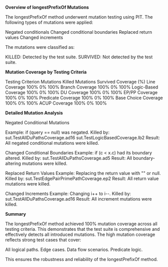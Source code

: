 **Overview of longestPrefixOf Mutations**

The longestPrefixOf method underwent mutation testing using PIT. The following types of mutations were applied:

Negated conditionals
Changed conditional boundaries
Replaced return values
Changed increments

The mutations were classified as:

KILLED: Detected by the test suite.
SURVIVED: Not detected by the test suite.

**Mutation Coverage by Testing Criteria**

Testing Criterion	Mutations Killed	Mutations Survived	Coverage (%)
Line Coverage	          100%	                0%	            100%
Branch Coverage	          100%	                0%	            100%
Logic-Based Coverage	  100%	                0%	            100%
DU Coverage	              100%	                0%	            100%
EP/PP Coverage	          100%	                0%	            100%
Predicate Coverage	      100%	                0%	            100%
Base Choice Coverage	  100%	                0%	            100%
ACUP Coverage	          100%	                0%	            100%

**Detailed Mutation Analysis**

Negated Conditional Mutations

Example: if (query == null) was negated.
Killed by:
sut.TestAllDuPathsCoverage.ad16
sut.TestLogicBasedCoverage.lb2
Result: All negated conditional mutations were killed.

Changed Conditional Boundaries
Example: if (c < x.c) had its boundary altered.
Killed by:
sut.TestAllDuPathsCoverage.ad5
Result: All boundary-altering mutations were killed.

Replaced Return Values
Example: Replacing the return value with "" or null.
Killed by:
sut.TestEdgePairPrimePathCoverage.ep2
Result: All return value mutations were killed.

Changed Increments
Example: Changing i++ to i--.
Killed by:
sut.TestAllDuPathsCoverage.ad16
Result: All increment mutations were killed.

**Summary**

The longestPrefixOf method achieved 100% mutation coverage across all testing criteria. This demonstrates that the test suite is comprehensive and effectively detects all introduced mutations. The high mutation coverage reflects strong test cases that cover:

All logical paths.
Edge cases.
Data flow scenarios.
Predicate logic.

This ensures the robustness and reliability of the longestPrefixOf method.
